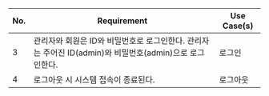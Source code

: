 | No. | Requirement                                                                                             | Use Case(s) |
| --- | ------------------------------------------------------------------------------------------------------- | ----------- |
| 3   | 관리자와 회원은 ID와 비밀번호로 로그인한다. 관리자는 주어진 ID(admin)와 비밀번호(admin)으로 로그인한다. | 로그인      |
| 4   | 로그아웃 시 시스템 접속이 종료된다.                                                                     | 로그아웃    |
